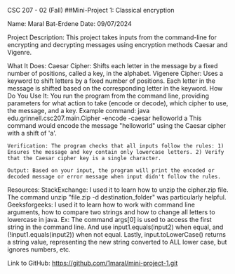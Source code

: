 CSC 207 - 02 (Fall)
##Mini-Project 1: Classical encryption

Name: Maral Bat-Erdene
Date: 09/07/2024

Project Description:
This project takes inputs from the command-line for encrypting and decrypting messages using encryption methods Caesar and Vigenre.

What It Does:
    Caesar Cipher: Shifts each letter in the message by a fixed number of positions, called a key, in the alphabet.
    Vigenere Cipher: Uses a keyword to shift letters by a fixed number of positions. Each letter in the message is shifted based on the corresponding letter in the keyword.
How Do You Use It:
    You run the program from the command line, providing parameters for what action to take (encode or decode), which cipher to use, the message, and a key.
    Example command: java edu.grinnell.csc207.main.Cipher -encode -caesar helloworld a
    This command would encode the message "helloworld" using the Caesar cipher with a shift of 'a'.

    Verification: The program checks that all inputs follow the rules: 1) Ensures the message and key contain only lowercase letters. 2) Verify that the Caesar cipher key is a single character.

    Output: Based on your input, the program will print the encoded or decoded message or error message when input didn't follow the rules.

Resources:
StackExchange: I used it to learn how to unzip the cipher.zip file. The command unzip "file.zip -d destination_folder" was particularly helpful.
Geeksforgeeks: I used it to learn how to work with command line arguments, how to compare two strings and how to change all letters to lowercase in java. Ex: The command args[0] is used to access the first string in the command line. And use input1.equals(input2) when equal, and (!input1.equals(input2)) when not equal. Lastly, input.toLowerCase() returns a string value, representing the new string converted to ALL lower case, but ignores numbers, etc.

Link to GitHub: https://github.com/1maral/mini-project-1.git

